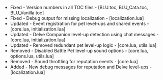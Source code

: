- Fixed - Version numbers in all TOC files - [BLU.toc, BLU_Cata.toc, BLU_Vanilla.toc]
- Fixed - Debug output for missing localization - [localization.lua]
- Updated - Event registration for pet level-ups and shared events - [core.lua, initialization.lua]
- Updated - Delve Companion level-up detection using chat messages - [core.lua, initialization.lua]
- Updated - Removed redundant pet level-up logic - [core.lua, utils.lua]
- Removed - Disabled Battle Pet level-up sound options - [core.lua, options.lua, utils.lua]
- Removed - Sound throttling for reputation events - [core.lua]
- Added - New debug messages for reputation and Delve level-ups - [localization.lua]